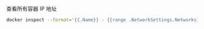 查看所有容器 IP 地址

```bash
docker inspect --format='{{.Name}} - {{range .NetworkSettings.Networks}}{{.IPAddress}}{{end}}' $(docker ps -aq)
```

